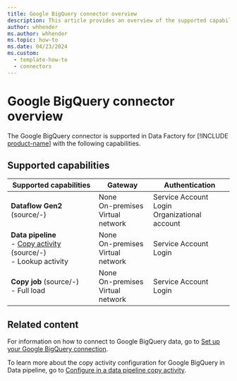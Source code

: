 ```yaml
---
title: Google BigQuery connector overview
description: This article provides an overview of the supported capabilities of the Google BigQuery connector.
author: whhender
ms.author: whhender
ms.topic: how-to
ms.date: 04/23/2024
ms.custom:
  - template-how-to
  - connectors
---
```


# Google BigQuery connector overview

The Google BigQuery connector is supported in Data Factory for [!INCLUDE [product-name](../includes/product-name.md)] with the following capabilities.

## Supported capabilities

| Supported capabilities| Gateway | Authentication|
|---------| --------| --------|
| **Dataflow Gen2** (source/-)|None<br> On-premises<br> Virtual network |Service Account Login<br>  Organizational account |
| **Data pipeline**<br>- [Copy activity](connector-google-bigquery-copy-activity.md) (source/-) <br>- Lookup activity    |None<br> On-premises<br> Virtual network |Service Account Login |
| **Copy job** (source/-) <br>- Full load |None<br> On-premises<br> Virtual network |Service Account Login |


## Related content

For information on how to connect to Google BigQuery data, go to [Set up your Google BigQuery connection](connector-google-bigquery.md).

To learn more about the copy activity configuration for Google BigQuery in Data pipeline, go to [Configure in a data pipeline copy activity](connector-google-bigquery-copy-activity.md).

